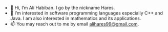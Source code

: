 - 👋 Hi, I’m Ali Habiban. I go by the nickname Hares.
- 👀 I’m interested in software programming languages especially C++ and Java. I am also interested in mathematics and its applications.
- 📫 You may reach out to me by email alihares99@gmail.com.

<!---
- 🌱 I’m currently learning ...
- 💞️ I’m looking to collaborate on ...
alihares99/alihares99 is a ✨ special ✨ repository because its `README.md` (this file) appears on your GitHub profile.
You can click the Preview link to take a look at your changes.
--->
